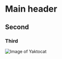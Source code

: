 # Main header
## Second
### Third

![Image of Yaktocat](https://octodex.github.com/images/yaktocat.png)
